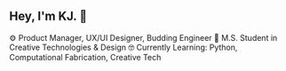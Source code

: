 ## Hey, I'm KJ. 👋

⚙️ Product Manager, UX/UI Designer, Budding Engineer
🔭 M.S. Student in Creative Technologies & Design
🤓 Currently Learning: Python, Computational Fabrication, Creative Tech
